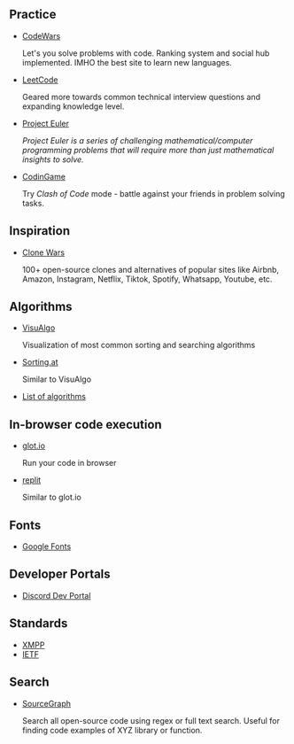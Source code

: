## Practice

- [CodeWars](https://www.codewars.com/)

    Let's you solve problems with code. Ranking system and social hub implemented. IMHO the best site to learn new languages.

- [LeetCode](https://leetcode.com/)

    Geared more towards common technical interview questions and expanding knowledge level.

- [Project Euler](https://projecteuler.net/archives)

    *Project Euler is a series of challenging mathematical/computer programming problems that will require more than just mathematical insights to solve.*

- [CodinGame](https://www.codingame.com/start)

    Try *Clash of Code* mode - battle against your friends in problem solving tasks.

## Inspiration

- [Clone Wars](https://gourav.io/clone-wars)

    100+ open-source clones and alternatives of popular sites like Airbnb, Amazon, Instagram, Netflix, Tiktok, Spotify, Whatsapp, Youtube, etc.

## Algorithms

- [VisuAlgo](https://visualgo.net/en)

    Visualization of most common sorting and searching algorithms

- [Sorting.at](https://sorting.at/)

    Similar to VisuAlgo

- [List of algorithms](https://www.wikiwand.com/en/List_of_algorithms)

## In-browser code execution

- [glot.io](https://glot.io/)

    Run your code in browser

- [replit](https://replit.com/)

    Similar to glot.io

## Fonts

- [Google Fonts](https://fonts.google.com/)

## Developer Portals

- [Discord Dev Portal](https://discord.com/developers/applications/)

## Standards

- [XMPP](https://xmpp.org/)
- [IETF](https://www.ietf.org/standards/)

## Search

- [SourceGraph](https://sourcegraph.com/search)

    Search all open-source code using regex or full text search. Useful for finding code examples of XYZ library or function.